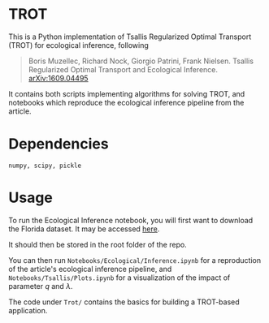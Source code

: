 # TROT

This is a Python implementation of Tsallis Regularized Optimal Transport (TROT) for ecological inference, following

> Boris Muzellec, Richard Nock, Giorgio Patrini, Frank Nielsen. Tsallis Regularized Optimal Transport and Ecological Inference.  	[arXiv:1609.04495](https://arxiv.org/pdf/1609.04495v1.pdf)

It contains both scripts implementing algorithms for solving TROT, and notebooks which reproduce the ecological inference pipeline from the article.


# Dependencies

```
numpy, scipy, pickle
```

# Usage

To run the Ecological Inference notebook, you will first want to download the Florida dataset. It may be accessed [here](https://dataverse.harvard.edu/dataset.xhtml?persistentId=doi:10.7910/DVN/SVY5VF).

It should then be stored in the root folder of the repo.

You can then run `Notebooks/Ecological/Inference.ipynb` for a reproduction of the article's ecological inference pipeline, and `Notebooks/Tsallis/Plots.ipynb` for a visualization of the impact of parameter $q$ and $\lambda$.

The code under `Trot/` contains the basics for building a TROT-based application.
